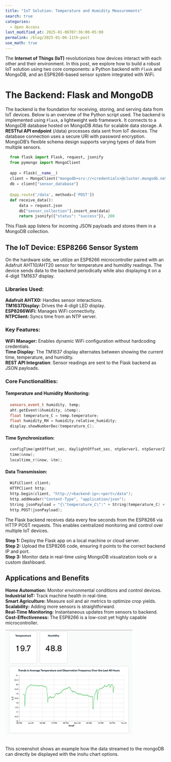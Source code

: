 ```yaml
---
title: "IoT Solution: Temperature and Humidity Measurements"
search: true
categories: 
  - Open Access
last_modified_at: 2025-01-06T07:36:00-05:00
permalink: /blog/2025-01-06-11th-post
use_math: true
---
```

The **Internet of Things (IoT)** revolutionizes how devices interact with each other and their environment. In this post, we explore how to build a robust IoT solution using two core components: a Python backend with `Flask` and MongoDB, and an ESP8266-based sensor system integrated with WiFi.
# The Backend: Flask and MongoDB
The backend is the foundation for receiving, storing, and serving data from IoT devices. Below is an overview of the Python script used. The backend is implemented using `Flask`, a lightweight web framework. It connects to a MongoDB database hosted on MongoDB Atlas for scalable data storage. A **RESTful API endpoint** (/data) processes data sent from IoT devices. The database connection uses a secure URI with password encryption. MongoDB’s flexible schema design supports varying types of data from multiple sensors.

```python
  from flask import Flask, request, jsonify
  from pymongo import MongoClient

  app = Flask(__name__)
  client = MongoClient("mongodb+srv://<credentials>@cluster.mongodb.net/")
  db = client["sensor_database"]

  @app.route('/data', methods=['POST'])
  def receive_data():
      data = request.json
      db["sensor_collection"].insert_one(data)
      return jsonify({"status": "success"}), 200
```
This Flask app listens for incoming JSON payloads and stores them in a MongoDB collection.

## The IoT Device: ESP8266 Sensor System
On the hardware side, we utilize an ESP8266 microcontroller paired with an Adafruit AHT10/AHT20 sensor for temperature and humidity readings. The device sends data to the backend periodically while also displaying it on a 4-digit TM1637 display.

### Libraries Used:

**Adafruit AHTX0:** Handles sensor interactions.<br>
**TM1637Display:** Drives the 4-digit LED display.<br>
**ESP8266WiFi:** Manages WiFi connectivity.<br>
**NTPClient:** Syncs time from an NTP server.<br>

### Key Features:

**WiFi Manager:** Enables dynamic WiFi configuration without hardcoding credentials.<br>
**Time Display**: The TM1637 display alternates between showing the current time, temperature, and humidity.<br>
**REST API Integration**: Sensor readings are sent to the Flask backend as JSON payloads.<br>
### Core Functionalities:
#### Temperature and Humidity Monitoring:
```cpp
  sensors_event_t humidity, temp;
  aht.getEvent(&humidity, &temp);
  float temperature_C = temp.temperature;
  float humidity_RH = humidity.relative_humidity;
  display.showNumberDec(temperature_C);
```
#### Time Synchronization:
```cpp
  configTime(gmtOffset_sec, daylightOffset_sec, ntpServer1, ntpServer2);
  time(&now);
  localtime_r(&now, &tm);
```
#### Data Transmission:
```cpp
  WiFiClient client;
  HTTPClient http;
  http.begin(client, "http://<backend-ip>:<port>/data");
  http.addHeader("Content-Type", "application/json");
  String jsonPayload = "{\"temperature_C\":" + String(temperature_C) + ",\"humidity_RH\":" + String(humidity_RH) + "}";
  http.POST(jsonPayload);
```

The Flask backend receives data every few seconds from the ESP8266 via HTTP POST requests. This enables centralized monitoring and control over multiple IoT devices.

**Step 1:** Deploy the Flask app on a local machine or cloud server. <br>
**Step 2:** Upload the ESP8266 code, ensuring it points to the correct backend IP and port.<br>
**Step 3:** Monitor data in real-time using MongoDB visualization tools or a custom dashboard.

## Applications and Benefits
**Home Automation:** Monitor environmental conditions and control devices.<br>
**Industrial IoT:** Track machine health in real-time.<br>
**Smart Agriculture:** Measure soil and air metrics to optimize crop yields.<br>
**Scalability:** Adding more sensors is straightforward.<br>
**Real-Time Monitoring:** Instantaneous updates from sensors to backend.<br>
**Cost-Effectiveness:** The ESP8266 is a low-cost yet highly capable microcontroller.

<!-- ![Missing plot](/assets/images/temps.png) -->
<img src="../assets/images/temps.png" alt="Plot" width="400">

<br> This screenshot shows an example how the data streamed to the mongoDB can directly be displayed with the insitu chart options.